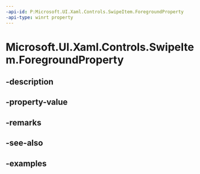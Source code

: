 ```yaml
---
-api-id: P:Microsoft.UI.Xaml.Controls.SwipeItem.ForegroundProperty
-api-type: winrt property
---
```


<!-- Property syntax.
public DependencyProperty ForegroundProperty { get; }
-->

# Microsoft.UI.Xaml.Controls.SwipeItem.ForegroundProperty

## -description

## -property-value

## -remarks

## -see-also

## -examples

